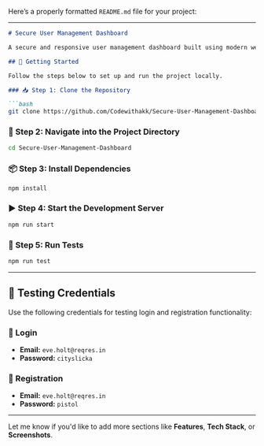 Here’s a properly formatted `README.md` file for your project:

---

````markdown
# Secure User Management Dashboard

A secure and responsive user management dashboard built using modern web technologies. This project supports user login, registration, and testing functionalities.

## 🚀 Getting Started

Follow the steps below to set up and run the project locally.

### 📥 Step 1: Clone the Repository

```bash
git clone https://github.com/Codewithakk/Secure-User-Management-Dashboard
````

### 📂 Step 2: Navigate into the Project Directory

```bash
cd Secure-User-Management-Dashboard
```

### 📦 Step 3: Install Dependencies

```bash
npm install
```

### ▶️ Step 4: Start the Development Server

```bash
npm run start
```

### 🧪 Step 5: Run Tests

```bash
npm run test
```

---

## 🧪 Testing Credentials

Use the following credentials for testing login and registration functionality:

### 🔐 Login

* **Email:** `eve.holt@reqres.in`
* **Password:** `cityslicka`

### 📝 Registration

* **Email:** `eve.holt@reqres.in`
* **Password:** `pistol`

---

Let me know if you'd like to add more sections like **Features**, **Tech Stack**, or **Screenshots**.
```
